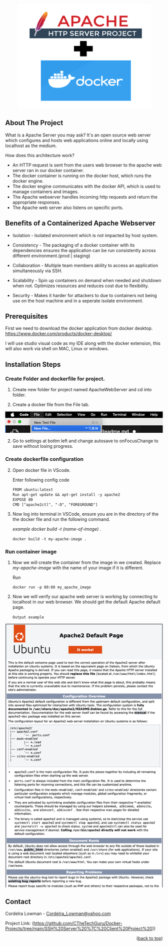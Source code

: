 <div align="center">
    <img src="https://github.com/CTheTechGuru/Docker-Projects/blob/main/Apache-Web-Server-Project/1606047804023.png">
</div>
                                   



<!-- PROJECT Details-->
## About The Project
What is a Apache Server you may ask? 
It's an open source web server which configures and hosts web applications online and locally using localhost as the medium.

How does this architecture work?
* An HTTP request is sent from the users web browser to the apache web server ran in our docker container.
* The docker container is running on the docker host, which runs the docker engine.
* The docker engine communicates with the docker API, which is used to manage containers and images. 
* The Apache webserver handles incoming http requests and return the appropriate responses. 
* The Apache web server also listens on specific ports. 


<!-- Benefits -->


## Benefits of a Containerized Apache Webserver 
* Isolation - Isolated environment which is not impacted by host system. 

* Consistency - The packaging of a docker container with its dependencies ensures the application can be run consistently across different environment.(prod | staging)

* Collaboration - Multiple team members ability to access an application simultaneously via SSH.

* Scalability - Spin up containers on demand when needed and shutdown when not. Optimizes resources and reduces cost due to flexibility.  

* Security - Makes it harder for attackers to due to containers not being use on the host machine and in a seperate isolate environment. 


## Prerequisites

First we need to download the docker application from docker desktop. https://www.docker.com/products/docker-desktop/

I will use studio visual code as my IDE along with the docker extension, this will also work via shell on MAC, Linux or windows.




## Installation Steps
### Create Folder and dockerfile for project.

1. Create new folder for project named ApacheWebServer and cd into folder. 

2. Create a docker file from the File tab.

![](https://github.com/CTheTechGuru/Docker-Projects/blob/main/Apache-Web-Server-Project/5.png)

2. Go to settings at bottm left and change autosave to onFocusChange to save without losing progress.

### Create dockerfile configuration 
2. Open docker file in VScode. 

    Enter following config code
    ```
    FROM ubuntu:latest
    Run apt-get update && apt-get install -y apache2
    EXPOSE 80
    CMD ["apache2ctl", "-D", "FOREGROUND"] 
    ```
3. Now log into terminal in VSCode, ensure you are in the directory of the 
    the docker file and run the following command. 
    
    *example docker build -t (name-of-image) .*

    ``` docker build -t my-apache-image . ```

### Run container image
1. Now we will create the container from the image in we created. 
   Replace   _my-apache-image_ with the name of your image if it is different. 
   
    Run
    
    ```
    docker run -p 80:80 my_apache_image
    ```

3. Now we will verify our apache web server is working by connecting to 
    localhost in our web browser. We should get the default Apache default page. 

    ```Output example```


   
![](https://github.com/CTheTechGuru/Docker-Projects/blob/main/Apache-Web-Server-Project/4.png)



   
<!-- CONTACT -->
## Contact

Cordelra Lowman - Cordelra_Lowman@yahoo.com

Project Link: (https://github.com/CTheTechGuru/Docker-Projects/tree/main/SSH%20Server%20%7C%20Client%20Project%20))

<p align="right">(<a href="#readme-top">back to top</a>)</p>






<!-- MARKDOWN LINKS & IMAGES -->
<!-- https://www.markdownguide.org/basic-syntax/#reference-style-links -->
[contributors-shield]: https://img.shields.io/github/contributors/github_username/repo_name.svg?style=for-the-badge
[contributors-url]: https://github.com/github_username/repo_name/graphs/contributors
[forks-shield]: https://img.shields.io/github/forks/github_username/repo_name.svg?style=for-the-badge
[forks-url]: https://github.com/github_username/repo_name/network/members
[stars-shield]: https://img.shields.io/github/stars/github_username/repo_name.svg?style=for-the-badge
[stars-url]: https://github.com/github_username/repo_name/stargazers
[issues-shield]: https://img.shields.io/github/issues/github_username/repo_name.svg?style=for-the-badge
[issues-url]: https://github.com/github_username/repo_name/issues
[license-shield]: https://img.shields.io/github/license/github_username/repo_name.svg?style=for-the-badge
[license-url]: https://github.com/github_username/repo_name/blob/master/LICENSE.txt
[linkedin-shield]: https://img.shields.io/badge/-LinkedIn-black.svg?style=for-the-badge&logo=linkedin&colorB=555
[linkedin-url]: https://linkedin.com/in/linkedin_username
[product-screenshot]: images/screenshot.png
[Next.js]: https://img.shields.io/badge/next.js-000000?style=for-the-badge&logo=nextdotjs&logoColor=white
[Next-url]: https://nextjs.org/
[React.js]: https://img.shields.io/badge/React-20232A?style=for-the-badge&logo=react&logoColor=61DAFB
[React-url]: https://reactjs.org/
[Vue.js]: https://img.shields.io/badge/Vue.js-35495E?style=for-the-badge&logo=vuedotjs&logoColor=4FC08D
[Vue-url]: https://vuejs.org/
[Angular.io]: https://img.shields.io/badge/Angular-DD0031?style=for-the-badge&logo=angular&logoColor=white
[Angular-url]: https://angular.io/
[Svelte.dev]: https://img.shields.io/badge/Svelte-4A4A55?style=for-the-badge&logo=svelte&logoColor=FF3E00
[Svelte-url]: https://svelte.dev/
[Laravel.com]: https://img.shields.io/badge/Laravel-FF2D20?style=for-the-badge&logo=laravel&logoColor=white
[Laravel-url]: https://laravel.com
[Bootstrap.com]: https://img.shields.io/badge/Bootstrap-563D7C?style=for-the-badge&logo=bootstrap&logoColor=white
[Bootstrap-url]: https://getbootstrap.com
[JQuery.com]: https://img.shields.io/badge/jQuery-0769AD?style=for-the-badge&logo=jquery&logoColor=white
[JQuery-url]: https://jquery.com 
